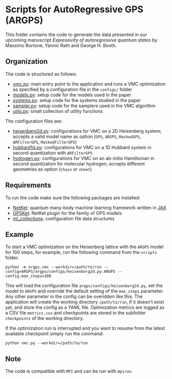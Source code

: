 # Scripts for AutoRegressive GPS (ARGPS)
This folder contains the code to generate the data presented in our upcoming manuscript *Expressivity of autoregressive quantum states* by Massimo Bortone, Yannic Rath and George H. Booth.

## Organization
The code is structured as follows:
- [vmc.py](argps/vmc.py): main entry point to the application and runs a VMC optimization as specified by a configuration file in the `configs/` folder
- [models.py](argps/models.py): setup code for the models used in the paper
- [systems.py](argps/systems.py): setup code for the systems studied in the paper
- [sampler.py](argps/samplers.py): setup code for the samplers used in the VMC algorithm
- [utils.py](argps/utils.py): small collection of utility functions

The configuration files are:
- [heisenberg2d.py](argps/configs/heisenberg2d.py): configurations for VMC on a 2D Heisenberg system; accepts a valid model name as option (`GPS`, `ARGPS`, `MaskedGPS`, `ARFilterGPS`, `MaskedFilterGPS`)
- [hubbard1d.py](argps/configs/hubbard1d.py): configurations for VMC on a 1D Hubbard system in second quantization with `ARFilterGPS`
- [hydrogen.py](argps/configs/hydrogen.py): configurations for VMC on an ab-initio Hamiltonian in second quantization for molecular hydrogen; accepts different geometries as option (`chain` or `sheet`)

## Requirements
To run the code make sure the following packages are installed:
- [NetKet](https://github.com/netket/netket): quantum many-body machine learning framework written in [JAX](https://github.com/google/jax)
- [GPSKet](https://github.com/BoothGroup/GPSKet): NetKet plugin for the family of GPS models
- [ml_collections](https://github.com/google/ml_collections): configuration file data structures

## Example
To start a VMC optimization on the Heisenberg lattice with the `ARGPS` model for 100 steps, for example, run the following command from the `scripts` folder:
```
python -m argps.vmc --workdir=/path/to/run --config=ARGPS/argps/configs/heisenberg2d.py:ARGPS --config.max_steps=100
```
This will load the configuration file `argps/configs/heisenberg2d.py`, set the model to `ARGPS` and override the default setting of the `max_steps` parameter.
Any other parameter in the config can be overidden like this.
The application will create the working directory `/path/to/run`, if it doesn't exist yet, and store the config as a YAML file.
Optimization metrics are logged as a CSV file `metrics.csv` and checkpoints are stored in the subfolder `checkpoints` of the working directory.

If the optimization run is interrupted and you want to resume from the latest available checkpoint simply run the command:
```
python vmc.py --workdir=/path/to/run
```

## Note
The code is compatible with `MPI` and can be run with `mpirun`.